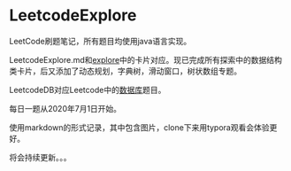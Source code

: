 # LeetcodeExplore

LeetCode刷题笔记，所有题目均使用java语言实现。

LeetcodeExplore.md和[explore](https://leetcode-cn.com/explore/)中的卡片对应。现已完成所有探索中的数据结构类卡片，后又添加了动态规划，字典树，滑动窗口，树状数组专题。

LeetcodeDB对应Leetcode中的[数据库](https://leetcode-cn.com/problemset/database/)题目。

每日一题从2020年7月1日开始。

使用markdown的形式记录，其中包含图片，clone下来用typora观看会体验更好。

将会持续更新。。。

